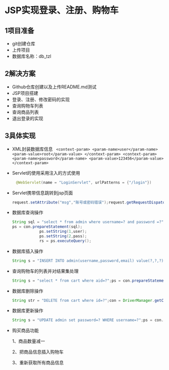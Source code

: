 # JSP实现登录、注册、购物车

## 1项目准备

- git创建仓库
- 上传项目
- 数据库名称：db_tzl

## 2解决方案

- Github仓库创建以及上传README.md测试
- JSP项目搭建
- 登录、注册、修改密码的实现
- 查询购物车列表
- 查询商品列表
- 退出登录的实现

## 3具体实现 

  + XML封装数据库信息
    ` <context-param>
           <param-name>user</param-name>
           <param-value>root</param-value>
       </context-param>
       <context-param>
           <param-name>password</param-name>
           <param-value>123456</param-value>
       </context-param>`

   + Servlet的使用采用注入的方式使用
     
```java
     @WebServlet(name = "LoginServlet", urlPatterns = {"/login"})
```

   + Servlet携带信息跳转到jsp页面

     ```java
     request.setAttribute("msg","账号或密码错误");request.getRequestDispatcher( "/login/login.jsp").forward(request, response);
     ```

- 数据库查询操作

  ```java
  String sql = "select * from admin where username=? and password =?";
  ps = con.prepareStatement(sql);
              ps.setString(1,user);
              ps.setString(2,pass);
              rs = ps.executeQuery();
  ```

- 数据库插入操作

  ```java
  String s = "INSERT INTO admin(username,password,email) value(?,?,?)";ps = con.prepareStatement(s);ps.setString(1, user);ps.setString(2, pass);ps.setString(3, email);
  ```

- 查询购物车的列表并对结果集处理

  ```java
  String s = "select * from cart where aid=?";ps = con.prepareStatement(s);ps.setInt(1,aid);rs = ps.executeQuery();List<Cart> cartList = new ArrayList<Cart> ();while(rs.next()){    int id = rs.getInt("id");    int num = rs.getInt("num");    double price = rs.getDouble("price");    String name = rs.getString("name");    Cart cart = new Cart();    cart.setId(id);    cart.setName(name);    cart.setNum(num);    cart.setPrice(price);    System.out.println(cart);    cartList.add(cart);}
  ```

- 数据库删除操作

  ```java
  String str = "DELETE from cart where id=?";con = DriverManager.getConnection("jdbc:mysql://localhost:3306/db_tzl?useUnicode=true&characterEncoding=UTF-8&serverTimezone=Asia/Shanghai",username,password);ps = con.prepareStatement(str);ps.setInt(1, id);int rs1 = ps.executeUpdate();if (rs1 > 0) {    System.out.println("删除成功");}
  ```

- 数据库更新操作

  ```java
  String s = "UPDATE admin set password=? WHERE username=?";ps = con.prepareStatement(s);ps.setString(1,pass1);ps.setString(2,user);int rs = ps.executeUpdate();if(rs>0){    System.out.println("密码修改成功");    request.setAttribute("msg", "密码修改成功，请重新登录");    request.getRequestDispatcher("/login/login.jsp").forward(request, response);}
  ```

- 购买商品功能

  1、商品数量减一

  2、把商品信息插入购物车

  3、重新获取所有商品信息